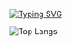 [![Typing SVG](https://readme-typing-svg.herokuapp.com?duration=6000&color=C63F7B&lines=Hello+there+)](https://git.io/typing-svg)

![Top Langs](https://github-readme-stats-i270cdk5i-florianbussmann.vercel.app/api/top-langs/?username=lapakota&langs_count=9&include_forks=true&hide_border=true&title_color=ffffff&text_color=ffffff&border_radius=10&cache_seconds=1800&custom_title=Most%20Used%20Languages&layout=compact&bg_color=15,663177,c63f7b&hide=Shell,Batchfile,HTML,CSS,SCSS,SASS,Makefile&exclude_repo=Weather_Bot,git-rules,naumen.scala.course.2022.spring,react-ts,react-eco,mobx,redux,testing)
